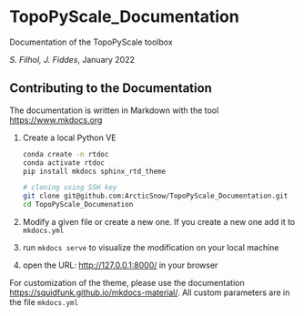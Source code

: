 # TopoPyScale_Documentation
Documentation of the TopoPyScale toolbox

*S. Filhol, J. Fiddes*, January 2022



## Contributing to the Documentation

The documentation is written in Markdown with the tool https://www.mkdocs.org

1. Create a local Python VE 

   ```bash
   conda create -n rtdoc
   conda activate rtdoc
   pip install mkdocs sphinx_rtd_theme 
   
   # cloning using SSH key
   git clone git@github.com:ArcticSnow/TopoPyScale_Documentation.git
   cd TopoPyScale_Documenation
   ```

2. Modify a given file or create a new one. If you create a new one add it to `mkdocs.yml`

3. run `mkdocs serve` to visualize the modification on your local machine

4. open the URL: http://127.0.0.1:8000/ in your browser

For customization of the theme, please use the documentation https://squidfunk.github.io/mkdocs-material/. All custom parameters are in the file `mkdocs.yml`



